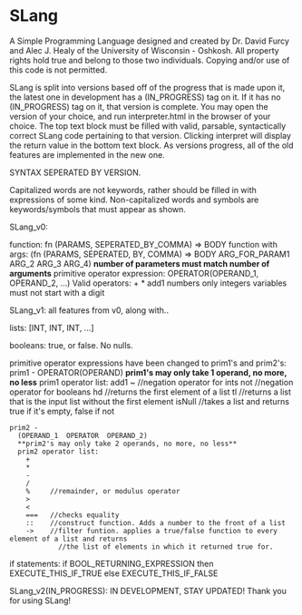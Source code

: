 # SLang
A Simple Programming Language designed and created by Dr. David Furcy and Alec J. Healy of the University of Wisconsin - Oshkosh. All property rights hold true and belong to those two individuals. Copying and/or use of this code is not permitted.

SLang is split into versions based off of the progress that is made upon it, the latest one in development has a (IN_PROGRESS) tag on it. If it has no (IN_PROGRESS) tag on it, that version is complete. You may open the version of your choice, and run interpreter.html in the browser of your choice. The top text block must be filled with valid, parsable, syntactically correct SLang code pertaining to that version. Clicking interpret will display the return value in the bottom text block. As versions progress, all of the old features are implemented in the new one. 

SYNTAX SEPERATED BY VERSION.

Capitalized words are not keywords, rather should be filled in with expressions of some kind.
Non-capitalized words and symbols are keywords/symbols that must appear as shown.

SLang_v0:

  function:
    fn (PARAMS, SEPERATED_BY_COMMA) => BODY
  function with args:
    (fn (PARAMS, SEPERATED, BY, COMMA) => BODY ARG_FOR_PARAM1 ARG_2 ARG_3 ARG_4)
    **number of parameters must match number of arguments**
  primitive operator expression:
    OPERATOR(OPERAND_1, OPERAND_2, ...)
    Valid operators:
    +
    *
    add1
  numbers
    only integers
  variables
    must not start with a digit


SLang_v1:
  all features from v0, along with..
  
  lists:
    [INT, INT, INT, ...]
  
  booleans:
    true, or false. No nulls.

  primitive operator expressions have been changed to prim1's and prim2's:
    prim1 - 
      OPERATOR(OPERAND)
      **prim1's may only take 1 operand, no more, no less**
    prim1 operator list:
      add1
      ~       //negation operator for ints
      not     //negation operator for booleans
      hd      //returns the first element of a list
      tl      //returns a list that is the input list without the first element
      isNull  //takes a list and returns true if it's empty, false if not
      
    prim2 -
      (OPERAND_1  OPERATOR  OPERAND_2)
      **prim2's may only take 2 operands, no more, no less**
      prim2 operator list:
        +
        *
        -
        /
        %     //remainder, or modulus operator
        >
        <
        ===   //checks equality
        ::    //construct function. Adds a number to the front of a list
        ->    //filter funtion. applies a true/false function to every element of a list and returns
                //the list of elements in which it returned true for.
        
  if statements:
    if BOOL_RETURNING_EXPRESSION then EXECUTE_THIS_IF_TRUE else EXECUTE_THIS_IF_FALSE 

SLang_v2(IN_PROGRESS):
  IN DEVELOPMENT, STAY UPDATED! Thank you for using SLang!

